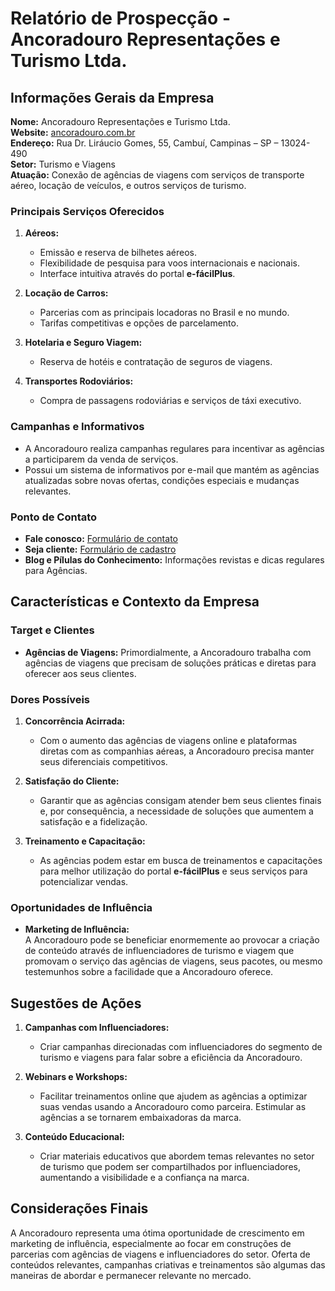 # Relatório de Prospecção - Ancoradouro Representações e Turismo Ltda.

## Informações Gerais da Empresa

**Nome:** Ancoradouro Representações e Turismo Ltda.  
**Website:** [ancoradouro.com.br](https://ancoradouro.com.br)  
**Endereço:** Rua Dr. Liráucio Gomes, 55, Cambuí, Campinas – SP – 13024-490  
**Setor:** Turismo e Viagens  
**Atuação:** Conexão de agências de viagens com serviços de transporte aéreo, locação de veículos, e outros serviços de turismo.

### Principais Serviços Oferecidos

1. **Aéreos:**   
   - Emissão e reserva de bilhetes aéreos.
   - Flexibilidade de pesquisa para voos internacionais e nacionais.
   - Interface intuitiva através do portal **e-fácilPlus**.

2. **Locação de Carros:**  
   - Parcerias com as principais locadoras no Brasil e no mundo.
   - Tarifas competitivas e opções de parcelamento.

3. **Hotelaria e Seguro Viagem:**  
   - Reserva de hotéis e contratação de seguros de viagens.
  
4. **Transportes Rodoviários:**  
   - Compra de passagens rodoviárias e serviços de táxi executivo.

### Campanhas e Informativos

- A Ancoradouro realiza campanhas regulares para incentivar as agências a participarem da venda de serviços.
- Possui um sistema de informativos por e-mail que mantém as agências atualizadas sobre novas ofertas, condições especiais e mudanças relevantes.
  
### Ponto de Contato

- **Fale conosco:** [Formulário de contato](https://ancoradouro.com.br/fale-conosco/)
- **Seja cliente:** [Formulário de cadastro](https://ancoradouro.com.br/seja-cliente/)
- **Blog e Pílulas do Conhecimento:** Informações revistas e dicas regulares para Agências.

## Características e Contexto da Empresa

### Target e Clientes

- **Agências de Viagens:** Primordialmente, a Ancoradouro trabalha com agências de viagens que precisam de soluções práticas e diretas para oferecer aos seus clientes.
  
### Dores Possíveis

1. **Concorrência Acirrada:**   
   - Com o aumento das agências de viagens online e plataformas diretas com as companhias aéreas, a Ancoradouro precisa manter seus diferenciais competitivos.

2. **Satisfação do Cliente:**  
   - Garantir que as agências consigam atender bem seus clientes finais e, por consequência, a necessidade de soluções que aumentem a satisfação e a fidelização.

3. **Treinamento e Capacitação:**  
   - As agências podem estar em busca de treinamentos e capacitações para melhor utilização do portal **e-fácilPlus** e seus serviços para potencializar vendas.

### Oportunidades de Influência

- **Marketing de Influência:**  
  A Ancoradouro pode se beneficiar enormemente ao provocar a criação de conteúdo através de influenciadores de turismo e viagem que promovam o serviço das agências de viagens, seus pacotes, ou mesmo testemunhos sobre a facilidade que a Ancoradouro oferece.

## Sugestões de Ações

1. **Campanhas com Influenciadores:** 
   - Criar campanhas direcionadas com influenciadores do segmento de turismo e viagens para falar sobre a eficiência da Ancoradouro.
  
2. **Webinars e Workshops:** 
   - Facilitar treinamentos online que ajudem as agências a optimizar suas vendas usando a Ancoradouro como parceira. Estimular as agências a se tornarem embaixadoras da marca.

3. **Conteúdo Educacional:** 
   - Criar materiais educativos que abordem temas relevantes no setor de turismo que podem ser compartilhados por influenciadores, aumentando a visibilidade e a confiança na marca.

## Considerações Finais

A Ancoradouro representa uma ótima oportunidade de crescimento em marketing de influência, especialmente ao focar em construções de parcerias com agências de viagens e influenciadores do setor. Oferta de conteúdos relevantes, campanhas criativas e treinamentos são algumas das maneiras de abordar e permanecer relevante no mercado.